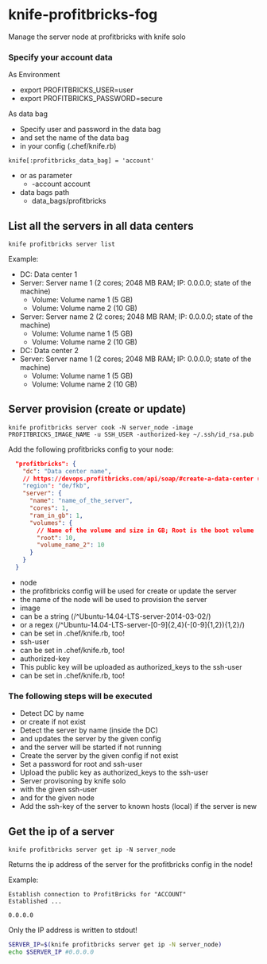 # knife-profitbricks-fog
Manage the server node at profitbricks with knife solo

### Specify your account data
As Environment

 * export PROFITBRICKS_USER=user
 * export PROFITBRICKS_PASSWORD=secure

As data bag

 * Specify user and password in the data bag
 * and set the name of the data bag
  * in your config (.chef/knife.rb)

   ```
   knife[:profitbricks_data_bag] = 'account'
   ```

  * or as parameter
    * -account account
  * data bags path
    * data_bags/profitbricks

## List all the servers in all data centers

```
knife profitbricks server list
```

Example:

 * DC: Data center 1
  * Server: Server name 1 (2 cores; 2048 MB RAM; IP: 0.0.0.0; state of the machine)
     * Volume: Volume name 1 (5 GB)
     * Volume: Volume name 2 (10 GB)
  * Server: Server name 2 (2 cores; 2048 MB RAM; IP: 0.0.0.0; state of the machine)
     * Volume: Volume name 1 (5 GB)
     * Volume: Volume name 2 (10 GB)
 * DC: Data center 2
  * Server: Server name 1 (2 cores; 2048 MB RAM; IP: 0.0.0.0; state of the machine)
     * Volume: Volume name 1 (5 GB)
     * Volume: Volume name 2 (10 GB)

## Server provision (create or update)

```
knife profitbricks server cook -N server_node -image PROFITBRICKS_IMAGE_NAME -u SSH_USER -authorized-key ~/.ssh/id_rsa.pub
```

Add the following profitbricks config to your node:

```json
  "profitbricks": {
    "dc": "Data center name",
    // https://devops.profitbricks.com/api/soap/#create-a-data-center => locations
    "region": "de/fkb", 
    "server": {
      "name": "name_of_the_server",
      "cores": 1,
      "ram_in_gb": 1,
      "volumes": {
        // Name of the volume and size in GB; Root is the boot volume
        "root": 10, 
        "volume_name_2": 10
      }
    }
  }
```

 * node
  * the profitbricks config will be used for create or update the server
  * the name of the node will be used to provision the server
 * image
  * can be a string (/^Ubuntu-14.04-LTS-server-2014-03-02/)
  * or a regex (/^Ubuntu-14.04-LTS-server-[0-9]{2,4}(-[0-9]{1,2}){1,2}/)
  * can be set in .chef/knife.rb, too!
 * ssh-user
  * can be set in .chef/knife.rb, too!
 * authorized-key
  * This public key will be uploaded as authorized_keys to the ssh-user
  * can be set in .chef/knife.rb, too!

### The following steps will be executed

 * Detect DC by name
  * or create if not exist
 * Detect the server by name (inside the DC) 
  * and updates the server by the given config
  * and the server will be started if not running
 * Create the server by the given config if not exist
  * Set a password for root and ssh-user
  * Upload the public key as authorized_keys to the ssh-user
 * Server provisoning by knife solo
  * with the given ssh-user
  * and for the given node
 * Add the ssh-key of the server to known hosts (local) if the server is new

## Get the ip of a server

```
knife profitbricks server get ip -N server_node
```

Returns the ip address of the server for the profitbricks config in the node!

Example:

```
Establish connection to ProfitBricks for "ACCOUNT"
Established ...

0.0.0.0
```

Only the IP address is written to stdout!

```bash
SERVER_IP=$(knife profitbricks server get ip -N server_node)
echo $SERVER_IP #0.0.0.0
```
